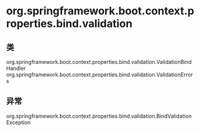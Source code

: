 # org.springframework.boot.context.properties.bind.validation

## 类

org.springframework.boot.context.properties.bind.validation.ValidationBindHandler
org.springframework.boot.context.properties.bind.validation.ValidationErrors

## 异常

org.springframework.boot.context.properties.bind.validation.BindValidationException




